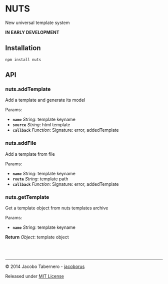 NUTS
====

New universal template system

**IN EARLY DEVELOPMENT**

Installation
------------

```
npm install nuts
```


API
---

### nuts.addTemplate

Add a template and generate its model

Params:

- **`name`** *String*: template keyname
- **`source`** *String*: html template
- **`callback`** *Function*: Signature: error, addedTemplate


### nuts.addFile

Add a template from file

Params:

- **`name`** *String*: template keyname
- **`route`** *String*: template path
- **`callback`** *Function*: Signature: error, addedTemplate


### nuts.getTemplate

Get a template object from nuts templates archive

Params:

- **`name`** *String*: template keyname

**Return** *Object*: template object


<br><br>

---

© 2014 Jacobo Tabernero - [jacoborus](https://github.com/jacoborus)

Released under [MIT License](https://raw.github.com/jacoborus/nuts/master/LICENSE)
